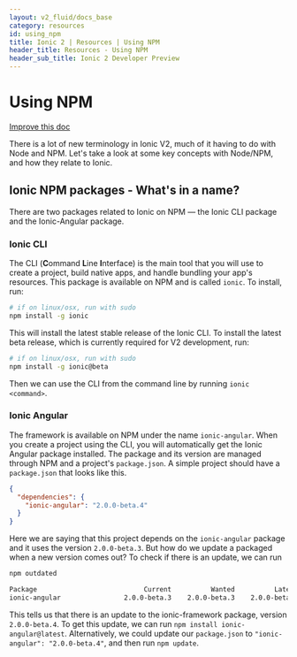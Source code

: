 ```yaml
---
layout: v2_fluid/docs_base
category: resources
id: using_npm
title: Ionic 2 | Resources | Using NPM
header_title: Resources - Using NPM
header_sub_title: Ionic 2 Developer Preview
---
```


# Using NPM

<a class="improve-v2-docs" href='https://github.com/driftyco/ionic-site/edit/master/docs/v2/resources/using-npm/index.md'>
  Improve this doc
</a>

There is a lot of new terminology in Ionic V2, much of it having to do with Node and NPM. Let's take a look at some key concepts with Node/NPM, and how they relate to Ionic.

## Ionic NPM packages - What's in a name?

There are two packages related to Ionic on NPM &mdash; the Ionic CLI package and the Ionic-Angular package.

### Ionic CLI

The CLI (**C**ommand **L**ine **I**nterface) is the main tool that you will use to create a project, build native apps, and handle bundling your app's resources. This package is available on NPM and is called `ionic`. To install, run:

```bash
# if on linux/osx, run with sudo
npm install -g ionic
```

This will install the latest stable release of the Ionic CLI. To install the latest beta release, which is currently required for V2 development, run:


```bash
# if on linux/osx, run with sudo
npm install -g ionic@beta
```

Then we can use the CLI from the command line by running `ionic <command>`.


### Ionic Angular

The framework is available on NPM under the name `ionic-angular`. When you create a project using the CLI, you will automatically get the Ionic Angular package installed. The package and its version are managed through NPM and a project's `package.json`. A simple project should have a `package.json` that looks like this.


```json
{
  "dependencies": {
    "ionic-angular": "2.0.0-beta.4"
  }
}
```

Here we are saying that this project depends on the `ionic-angular` package and it uses the version `2.0.0-beta.3`. But how do we update a packaged when a new version comes out? To check if there is an update, we can run

```bash
npm outdated

Package                           Current          Wanted          Latest  Location
ionic-angular                2.0.0-beta.3    2.0.0-beta.3    2.0.0-beta.4  myApp
```

This tells us that there is an update to the ionic-framework package, version `2.0.0-beta.4`. To get this update, we can run `npm install ionic-angular@latest`. Alternatively, we could update our `package.json` to `"ionic-angular": "2.0.0-beta.4"`, and then run `npm update`.
